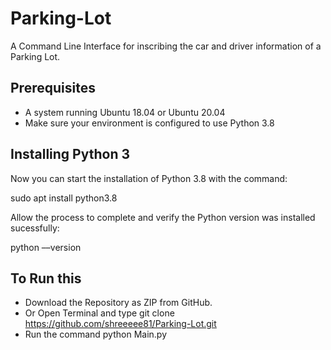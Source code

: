 # Parking-Lot
A Command Line Interface for inscribing the car and driver information of a Parking Lot.

## Prerequisites
* A system running Ubuntu 18.04 or Ubuntu 20.04
* Make sure your environment is configured to use Python 3.8

## Installing Python 3
Now you can start the installation of Python 3.8 with the command:

 sudo apt install python3.8
 
Allow the process to complete and verify the Python version was installed sucessfully:

 python ––version
 
## To Run this 
* Download the Repository as ZIP from GitHub.
* Or Open Terminal and type
  git clone https://github.com/shreeeee81/Parking-Lot.git
* Run the command
python Main.py
